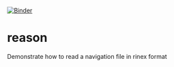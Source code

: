 [![Binder](https://mybinder.org/badge_logo.svg)](https://mybinder.org/v2/gh/coandrei/reason/HEAD?filepath=notebook%2Fexample_navdata.ipynb)
# reason
Demonstrate how to read a navigation file in rinex format
